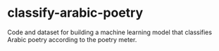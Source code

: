 # classify-arabic-poetry
Code and dataset for building a machine learning model that classifies Arabic poetry according to the poetry meter.

